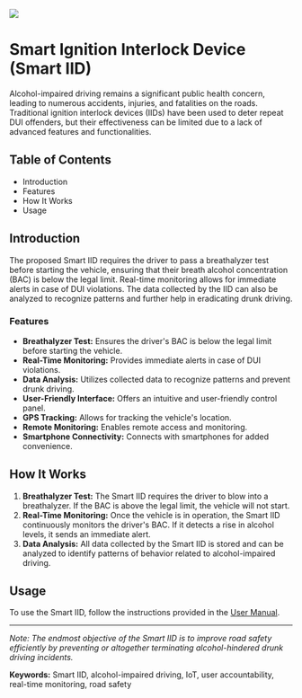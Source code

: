![](https://github.com/omkar2711/S_IID/assets/75433632/223f09e5-ddea-4782-85ab-26e0527eae14)
<body>
    <h1>Smart Ignition Interlock Device (Smart IID)</h1>
    <p>Alcohol-impaired driving remains a significant public health concern, leading to numerous accidents, injuries, and fatalities on the roads. Traditional ignition interlock devices (IIDs) have been used to deter repeat DUI offenders, but their effectiveness can be limited due to a lack of advanced features and functionalities.</p>
    <h2>Table of Contents</h2>
    <ul>
        <li>Introduction</li>
        <li>Features</li>
        <li>How It Works</li>
        <li>Usage</li>
    </ul>
    <h2>Introduction</h2>
    <p>The proposed Smart IID requires the driver to pass a breathalyzer test before starting the vehicle, ensuring that their breath alcohol concentration (BAC) is below the legal limit. Real-time monitoring allows for immediate alerts in case of DUI violations. The data collected by the IID can also be analyzed to recognize patterns and further help in eradicating drunk driving.</p>
    <h3>Features</h3>
    <ul>
        <li><strong>Breathalyzer Test:</strong> Ensures the driver's BAC is below the legal limit before starting the vehicle.</li>
        <li><strong>Real-Time Monitoring:</strong> Provides immediate alerts in case of DUI violations.</li>
        <li><strong>Data Analysis:</strong> Utilizes collected data to recognize patterns and prevent drunk driving.</li>
        <li><strong>User-Friendly Interface:</strong> Offers an intuitive and user-friendly control panel.</li>
        <li><strong>GPS Tracking:</strong> Allows for tracking the vehicle's location.</li>
        <li><strong>Remote Monitoring:</strong> Enables remote access and monitoring.</li>
        <li><strong>Smartphone Connectivity:</strong> Connects with smartphones for added convenience.</li>
    </ul>
    <h2>How It Works</h2>
    <ol>
        <li><strong>Breathalyzer Test:</strong> The Smart IID requires the driver to blow into a breathalyzer. If the BAC is above the legal limit, the vehicle will not start.</li>
        <li><strong>Real-Time Monitoring:</strong> Once the vehicle is in operation, the Smart IID continuously monitors the driver's BAC. If it detects a rise in alcohol levels, it sends an immediate alert.</li>
        <li><strong>Data Analysis:</strong> All data collected by the Smart IID is stored and can be analyzed to identify patterns of behavior related to alcohol-impaired driving.</li>
    </ol>
    <h2>Usage</h2>
    <p>To use the Smart IID, follow the instructions provided in the <a href="https://github.com/omkar2711/S_IID/blob/main/btp.docx">User Manual</a>.</p>
    <hr>
    <p><em>Note: The endmost objective of the Smart IID is to improve road safety efficiently by preventing or altogether terminating alcohol-hindered drunk driving incidents.</em></p>
    <p><strong>Keywords:</strong> Smart IID, alcohol-impaired driving, IoT, user accountability, real-time monitoring, road safety</p>
</body>
